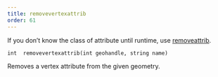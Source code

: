 ```yaml
---
title: removevertexattrib
order: 61
---
```

If you don’t know the class of attribute until runtime, use [removeattrib](../geometry/removeattrib "Removes an attribute or group from the geometry.").

`int  removevertexattrib(int geohandle, string name)`

Removes a vertex attribute from the given geometry.

